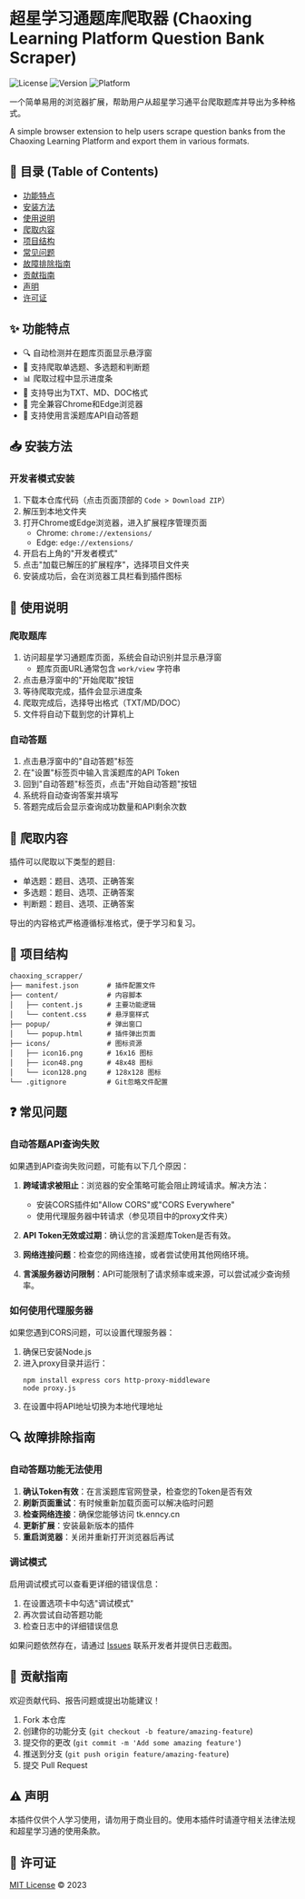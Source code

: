 # 超星学习通题库爬取器 (Chaoxing Learning Platform Question Bank Scraper)

![License](https://img.shields.io/badge/license-MIT-blue.svg)
![Version](https://img.shields.io/badge/version-1.0.0-green.svg)
![Platform](https://img.shields.io/badge/platform-Chrome%20%7C%20Edge-lightgrey.svg)

一个简单易用的浏览器扩展，帮助用户从超星学习通平台爬取题库并导出为多种格式。

A simple browser extension to help users scrape question banks from the Chaoxing Learning Platform and export them in various formats.

## 📑 目录 (Table of Contents)

- [功能特点](#功能特点)
- [安装方法](#安装方法)
- [使用说明](#使用说明)
- [爬取内容](#爬取内容)
- [项目结构](#项目结构)
- [常见问题](#常见问题)
- [故障排除指南](#故障排除指南)
- [贡献指南](#贡献指南)
- [声明](#声明)
- [许可证](#许可证)

## ✨ 功能特点

- 🔍 自动检测并在题库页面显示悬浮窗
- 📝 支持爬取单选题、多选题和判断题
- 📊 爬取过程中显示进度条
- 💾 支持导出为TXT、MD、DOC格式
- 🔄 完全兼容Chrome和Edge浏览器
- 🤖 支持使用言溪题库API自动答题

## 📥 安装方法

### 开发者模式安装

1. 下载本仓库代码（点击页面顶部的 `Code > Download ZIP`）
2. 解压到本地文件夹
3. 打开Chrome或Edge浏览器，进入扩展程序管理页面
   - Chrome: `chrome://extensions/`
   - Edge: `edge://extensions/`
4. 开启右上角的"开发者模式"
5. 点击"加载已解压的扩展程序"，选择项目文件夹
6. 安装成功后，会在浏览器工具栏看到插件图标

## 📖 使用说明

### 爬取题库
1. 访问超星学习通题库页面，系统会自动识别并显示悬浮窗
   - 题库页面URL通常包含 `work/view` 字符串
2. 点击悬浮窗中的"开始爬取"按钮
3. 等待爬取完成，插件会显示进度条
4. 爬取完成后，选择导出格式（TXT/MD/DOC）
5. 文件将自动下载到您的计算机上

### 自动答题
1. 点击悬浮窗中的"自动答题"标签
2. 在"设置"标签页中输入言溪题库的API Token
3. 回到"自动答题"标签页，点击"开始自动答题"按钮
4. 系统将自动查询答案并填写
5. 答题完成后会显示查询成功数量和API剩余次数

## 📝 爬取内容

插件可以爬取以下类型的题目:
- 单选题：题目、选项、正确答案
- 多选题：题目、选项、正确答案
- 判断题：题目、选项、正确答案

导出的内容格式严格遵循标准格式，便于学习和复习。

## 🔧 项目结构

```
chaoxing_scrapper/
├── manifest.json       # 插件配置文件
├── content/            # 内容脚本
│   ├── content.js      # 主要功能逻辑
│   └── content.css     # 悬浮窗样式
├── popup/              # 弹出窗口
│   └── popup.html      # 插件弹出页面
├── icons/              # 图标资源
│   ├── icon16.png      # 16x16 图标
│   ├── icon48.png      # 48x48 图标
│   └── icon128.png     # 128x128 图标
└── .gitignore          # Git忽略文件配置
```

## ❓ 常见问题

### 自动答题API查询失败

如果遇到API查询失败问题，可能有以下几个原因：

1. **跨域请求被阻止**：浏览器的安全策略可能会阻止跨域请求。解决方法：
   - 安装CORS插件如"Allow CORS"或"CORS Everywhere"
   - 使用代理服务器中转请求（参见项目中的proxy文件夹）

2. **API Token无效或过期**：确认您的言溪题库Token是否有效。

3. **网络连接问题**：检查您的网络连接，或者尝试使用其他网络环境。

4. **言溪服务器访问限制**：API可能限制了请求频率或来源，可以尝试减少查询频率。

### 如何使用代理服务器

如果您遇到CORS问题，可以设置代理服务器：

1. 确保已安装Node.js
2. 进入proxy目录并运行：
   ```
   npm install express cors http-proxy-middleware
   node proxy.js
   ```
3. 在设置中将API地址切换为本地代理地址

## 🔍 故障排除指南

### 自动答题功能无法使用

1. **确认Token有效**：在言溪题库官网登录，检查您的Token是否有效
2. **刷新页面重试**：有时候重新加载页面可以解决临时问题
3. **检查网络连接**：确保您能够访问 tk.enncy.cn
4. **更新扩展**：安装最新版本的插件
5. **重启浏览器**：关闭并重新打开浏览器后再试

### 调试模式

启用调试模式可以查看更详细的错误信息：

1. 在设置选项卡中勾选"调试模式"
2. 再次尝试自动答题功能
3. 检查日志中的详细错误信息

如果问题依然存在，请通过 [Issues](https://github.com/YourUsername/chaoxing_scrapper/issues) 联系开发者并提供日志截图。

## 👥 贡献指南

欢迎贡献代码、报告问题或提出功能建议！

1. Fork 本仓库
2. 创建你的功能分支 (`git checkout -b feature/amazing-feature`)
3. 提交你的更改 (`git commit -m 'Add some amazing feature'`)
4. 推送到分支 (`git push origin feature/amazing-feature`)
5. 提交 Pull Request

## ⚠️ 声明

本插件仅供个人学习使用，请勿用于商业目的。使用本插件时请遵守相关法律法规和超星学习通的使用条款。

## 📄 许可证

[MIT License](LICENSE) © 2023
